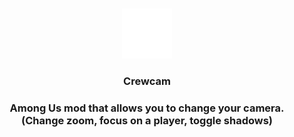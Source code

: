 <br />
<p align="center">
  <a href="https://github.com/Lunar-Mods/Crewcam/">
    <img src="crewcam.png" alt="Logo" width="80" height="80">
  </a>
        <h3 align="Center">Crewcam</h3>
        <h3 align="Center">Among Us mod that allows you to change your camera. (Change zoom, focus on a player, toggle shadows)</h3> 
</p>
